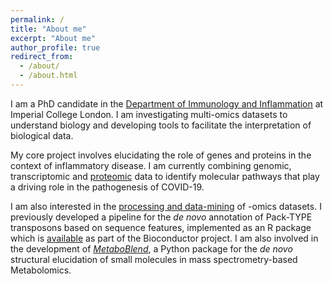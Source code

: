 ```yaml
---
permalink: /
title: "About me"
excerpt: "About me"
author_profile: true
redirect_from: 
  - /about/
  - /about.html
---
```


I am a PhD candidate in the <a href="http://www.imperial.ac.uk/immunology-inflammation/">Department of Immunology and Inflammation</a> at Imperial College London. I am investigating multi-omics datasets to understand biology and developing tools to facilitate the interpretation of biological data.

My core project involves elucidating the role of genes and proteins in the context of inflammatory disease. I am currently combining genomic, transcriptomic and <a href="https://doi.org/10.7554/eLife.64827">proteomic</a> data to identify molecular pathways that play a driving role in the pathogenesis of COVID-19.

I am also interested in the <a href="/software/">processing and data-mining</a> of -omics datasets. I previously developed a pipeline for the <i>de novo</i> annotation of Pack-TYPE transposons based on sequence features, implemented as an R package which is <a href="https://doi.org/doi:10.18129/B9.bioc.packFinder">available</a> as part of the Bioconductor project. I am also involved in the development of <a href="https://github.com/computational-metabolomics/metaboblend"><i>MetaboBlend</i></a>, a Python package for the <i>de novo</i> structural elucidation of small molecules in mass spectrometry-based Metabolomics.
